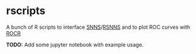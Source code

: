 # rscripts
A bunch of R scripts to interface [SNNS](http://www.ra.cs.uni-tuebingen.de/SNNS/)/[RSNNS](https://cran.r-project.org/web/packages/RSNNS/index.html) and to plot ROC curves with [ROCR](https://rocr.bioinf.mpi-sb.mpg.de/)


**TODO:** Add some jupyter notebook with example usage.
